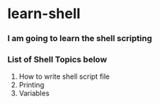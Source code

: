 # learn-shell

### I am going to learn the shell scripting

### List of Shell Topics below

1. How to write shell script file
2. Printing
3. Variables


